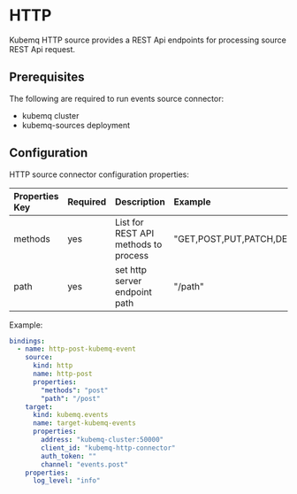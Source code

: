 # HTTP

Kubemq HTTP source provides a REST Api endpoints for processing source REST Api request.

## Prerequisites

The following are required to run events source connector:

* kubemq cluster
* kubemq-sources deployment

## Configuration

HTTP source connector configuration properties:

| Properties Key | Required | Description | Example |
| :--- | :--- | :--- | :--- |
| methods | yes | List for REST API methods to process | "GET,POST,PUT,PATCH,DELETE" |
| path | yes | set http server endpoint path | "/path" |

Example:

```yaml
bindings:
  - name: http-post-kubemq-event
    source:
      kind: http
      name: http-post
      properties:
        "methods": "post"
        "path": "/post"
    target:
      kind: kubemq.events
      name: target-kubemq-events
      properties:
        address: "kubemq-cluster:50000"
        client_id: "kubemq-http-connector"
        auth_token: ""
        channel: "events.post"
    properties:
      log_level: "info"
```

